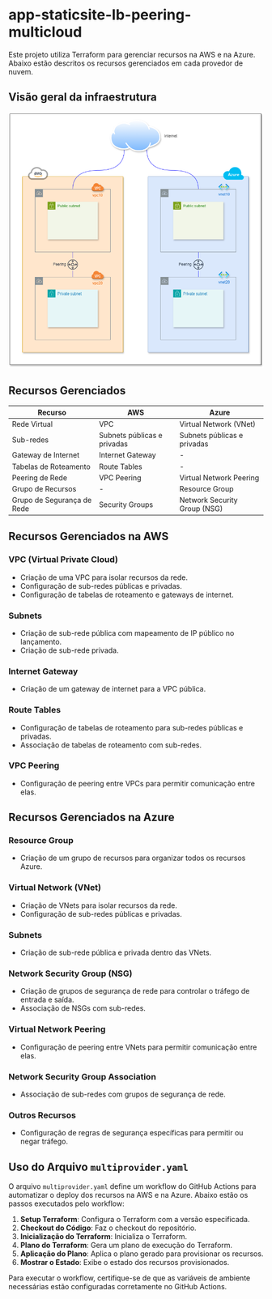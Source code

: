# app-staticsite-lb-peering-multicloud

Este projeto utiliza Terraform para gerenciar recursos na AWS e na Azure. Abaixo estão descritos os recursos gerenciados em cada provedor de nuvem.

## Visão geral da infraestrutura

![Recursos Gerenciados na AWS e na Azure](images/app-staticsite-lb-peering-multicloud.png)

## Recursos Gerenciados

| Recurso                | AWS                                      | Azure                                      |
|------------------------|------------------------------------------|--------------------------------------------|
| Rede Virtual           | VPC                                      | Virtual Network (VNet)                     |
| Sub-redes              | Subnets públicas e privadas              | Subnets públicas e privadas                |
| Gateway de Internet    | Internet Gateway                         | -                                          |
| Tabelas de Roteamento  | Route Tables                             | -                                          |
| Peering de Rede        | VPC Peering                              | Virtual Network Peering                    |
| Grupo de Recursos      | -                                        | Resource Group                             |
| Grupo de Segurança de Rede | Security Groups                        | Network Security Group (NSG)               |

## Recursos Gerenciados na AWS

### VPC (Virtual Private Cloud)
- Criação de uma VPC para isolar recursos da rede.
- Configuração de sub-redes públicas e privadas.
- Configuração de tabelas de roteamento e gateways de internet.

### Subnets
- Criação de sub-rede pública com mapeamento de IP público no lançamento.
- Criação de sub-rede privada.

### Internet Gateway
- Criação de um gateway de internet para a VPC pública.

### Route Tables
- Configuração de tabelas de roteamento para sub-redes públicas e privadas.
- Associação de tabelas de roteamento com sub-redes.

### VPC Peering
- Configuração de peering entre VPCs para permitir comunicação entre elas.

## Recursos Gerenciados na Azure

### Resource Group
- Criação de um grupo de recursos para organizar todos os recursos Azure.

### Virtual Network (VNet)
- Criação de VNets para isolar recursos da rede.
- Configuração de sub-redes públicas e privadas.

### Subnets
- Criação de sub-rede pública e privada dentro das VNets.

### Network Security Group (NSG)
- Criação de grupos de segurança de rede para controlar o tráfego de entrada e saída.
- Associação de NSGs com sub-redes.

### Virtual Network Peering
- Configuração de peering entre VNets para permitir comunicação entre elas.

### Network Security Group Association
- Associação de sub-redes com grupos de segurança de rede.

### Outros Recursos
- Configuração de regras de segurança específicas para permitir ou negar tráfego.

## Uso do Arquivo `multiprovider.yaml`

O arquivo `multiprovider.yaml` define um workflow do GitHub Actions para automatizar o deploy dos recursos na AWS e na Azure. Abaixo estão os passos executados pelo workflow:

1. **Setup Terraform**: Configura o Terraform com a versão especificada.
2. **Checkout do Código**: Faz o checkout do repositório.
3. **Inicialização do Terraform**: Inicializa o Terraform.
4. **Plano do Terraform**: Gera um plano de execução do Terraform.
5. **Aplicação do Plano**: Aplica o plano gerado para provisionar os recursos.
6. **Mostrar o Estado**: Exibe o estado dos recursos provisionados.

Para executar o workflow, certifique-se de que as variáveis de ambiente necessárias estão configuradas corretamente no GitHub Actions.
